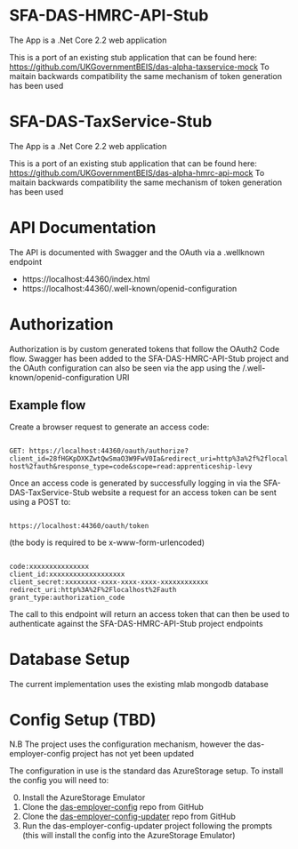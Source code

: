 
# SFA-DAS-HMRC-API-Stub

The App is a .Net Core 2.2 web application 

This is a port of an existing stub application that can be found here: https://github.com/UKGovernmentBEIS/das-alpha-taxservice-mock
To maitain backwards compatibility the same mechanism of token generation has been used

# SFA-DAS-TaxService-Stub

The App is a .Net Core 2.2 web application

This is a port of an existing stub application that can be found here: https://github.com/UKGovernmentBEIS/das-alpha-hmrc-api-mock
To maitain backwards compatibility the same mechanism of token generation has been used

# API Documentation

The API is documented with Swagger and the OAuth via a .wellknown endpoint

* https://localhost:44360/index.html
* https://localhost:44360/.well-known/openid-configuration

# Authorization

Authorization is by custom generated tokens that follow the OAuth2 Code flow.
Swagger has been added to the SFA-DAS-HMRC-API-Stub project and the OAuth configuration can also be seen via the app using the /.well-known/openid-configuration URI

## Example flow

Create a browser request to generate an access code:

<code>
GET: https://localhost:44360/oauth/authorize?client_id=28fHGKpDXKZwtQwSmaO3W9FwV0Ia&redirect_uri=http%3a%2f%2flocalhost%2fauth&response_type=code&scope=read:apprenticeship-levy
</code>

Once an access code is generated by successfully logging in via the SFA-DAS-TaxService-Stub website a request for an access token can be sent using a POST to:

<code>
https://localhost:44360/oauth/token
</code>

(the body is required to be x-www-form-urlencoded)

<code>
code:xxxxxxxxxxxxxxx
client_id:xxxxxxxxxxxxxxxxxxx
client_secret:xxxxxxxx-xxxx-xxxx-xxxx-xxxxxxxxxxxx
redirect_uri:http%3A%2F%2Flocalhost%2Fauth
grant_type:authorization_code
</code>

The call to this endpoint will return an access token that can then be used to authenticate against the SFA-DAS-HMRC-API-Stub project endpoints

# Database Setup

The current implementation uses the existing mlab mongodb database

# Config Setup (TBD)

N.B The project uses the configuration mechanism, however the das-employer-config project has not yet been updated

The configuration in use is the standard das AzureStorage setup.
To install the config you will need to: 

0. Install the AzureStorage Emulator
1. Clone the [das-employer-config](https://github.com/SkillsFundingAgency/das-employer-config) repo from GitHub
2. Clone the [das-employer-config-updater](https://github.com/SkillsFundingAgency/das-employer-config-updater) repo from GitHub
3. Run the das-employer-config-updater project following the prompts (this will install the config into the AzureStorage Emulator)